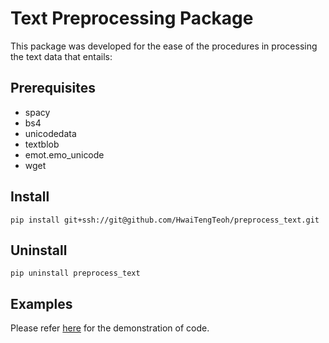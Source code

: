 # Text Preprocessing Package
This package was developed for the ease of the procedures in processing the text data that entails:

## Prerequisites
- spacy
- bs4
- unicodedata
- textblob
- emot.emo_unicode
- wget

## Install
`pip install git+ssh://git@github.com/HwaiTengTeoh/preprocess_text.git`

## Uninstall
`pip uninstall preprocess_text`

## Examples
Please refer [here](https://github.com/HwaiTengTeoh/preprocess_text/blob/master/Demonstration%20-%20Text%20Cleaning%20and%20Preprocessing.ipynb) for the demonstration of code.

